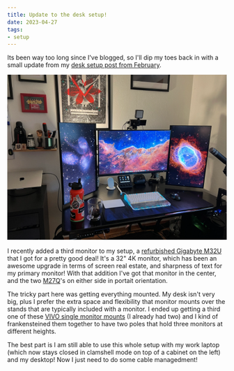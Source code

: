 ```yaml
---
title: Update to the desk setup!
date: 2023-04-27
tags:
- setup
---
```


Its been way too long since I've blogged, so I'll dip my toes back in with a small update from my [desk setup post from February](/desk-setup).

![A picture of a desk with a keyboard, mouse trackpad and three monitors. One large center monitor, and two portrait monitors on either side of it.](desk-setup-update.webp)

I recently added a third monitor to my setup, a [refurbished Gigabyte M32U](https://www.gigabyte.com/Monitor/M32U) that I got for a pretty good deal! It's a 32" 4K monitor, which has been an awesome upgrade in terms of screen real estate, and sharpness of text for my primary monitor! With that addition I've got that monitor in the center, and the two [M27Q](https://www.gigabyte.com/Monitor/M27Q-rev-10#kf)'s on either side in portait orientation. 

The tricky part here was getting everything mounted. My desk isn't very big, plus I prefer the extra space and flexibility that monitor mounts over the stands that are typically included with a monitor. I ended up getting a third one of these [VIVO single monitor mounts](https://www.amazon.com/dp/B00B21TLQU) (I already had two) and I kind of frankensteined them together to have two poles that hold three monitors at different heights.

The best part is I am still able to use this whole setup with my work laptop (which now stays closed in clamshell mode on top of a cabinet on the left) and my desktop! Now I just need to do some cable managedment!